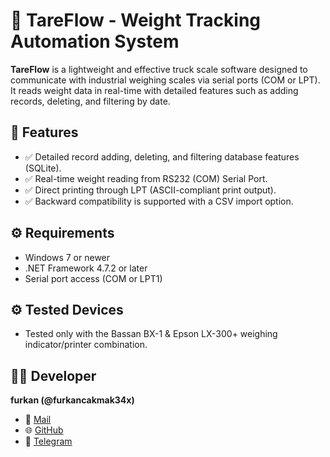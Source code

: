 # 🧾 TareFlow - Weight Tracking Automation System

**TareFlow** is a lightweight and effective truck scale software designed to communicate with industrial weighing scales via serial ports (COM or LPT). It reads weight data in real-time with detailed features such as adding records, deleting, and filtering by date.

## 🚀 Features

- ✅ Detailed record adding, deleting, and filtering database features (SQLite).
- ✅ Real-time weight reading from RS232 (COM) Serial Port.
- ✅ Direct printing through LPT (ASCII-compliant print output).
- ✅ Backward compatibility is supported with a CSV import option.

## ⚙️ Requirements

- Windows 7 or newer
- .NET Framework 4.7.2 or later
- Serial port access (COM or LPT1)

## ⚙️ Tested Devices

- Tested only with the Bassan BX-1 & Epson LX-300+ weighing indicator/printer combination.

## 👨‍💻 Developer

**furkan (@furkancakmak34x)**

- 📧 [Mail](mailto:furkancakmak34x@gmail.com)
- 🌐 [GitHub](https://www.github.com/furkancakmak34x)
- 💬 [Telegram](https://t.me/furkancakmak34x)
